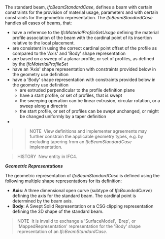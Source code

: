 The standard beam, _IfcBeamStandardCase_, defines a beam with certain constraints for the provision of material usage, parameters and with certain constraints for the geometric representation. The _IfcBeamStandardCase_ handles all cases of beams, that:

* have a reference to the _IfcMaterialProfileSetUsage_ defining the material profile association of the beam with the cardinal point of its insertion relative to the local placement.
* are consistent in using the correct cardinal point offset of the profile as compared to the 'Axis' and 'Body' shape representation
* are based on a sweep of a planar profile, or set of profiles, as defined by the _IfcMaterialProfileSet_
* have an 'Axis' shape representation with constraints provided below in the geometry use definition
* have a 'Body' shape representation with constraints provided below in the geometry use definition 
    * are extruded perpendicular to the profile definition plane
    * have a start profile, or set of profiles, that is swept
    * the sweeping operation can be linear extrusion, circular rotation, or a sweep along a directrix
    * the start profile, or set of profiles can be swept unchanged, or might be changed uniformly by a taper definition 
*  
>> NOTE&nbsp; View definitions and implementer agreements may further constrain the applicable geometry types, e.g. by excluding tapering from an _IfcBeamStandardCase_ implementation. 

> HISTORY&nbsp; New entity in IFC4.

**_Geometric Representations_**

The geometric representation of _IfcBeamStandardCase_ is defined using the following multiple shape representations for its definition:

* **Axis**: A three dimensional open curve (subtype of _IfcBoundedCurve_) defining the axis for the standard beam. The cardinal point is determined by the beam axis.
* **Body**: A Swept Solid Representation or a CSG clipping representation defining the 3D shape of the standard beam.

> NOTE&nbsp; It is invalid to exchange a 'SurfaceModel', 'Brep', or 'MappedRepresentation' representation for the 'Body' shape representation of an _IfcBeamStandardCase_.
